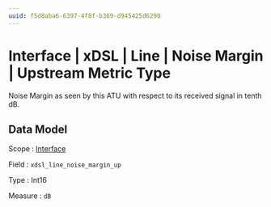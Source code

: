 ```yaml
---
uuid: f5d8aba6-6397-4f8f-b369-d945425d6290
---
```

# Interface | xDSL | Line | Noise Margin | Upstream Metric Type

Noise Margin as seen by this ATU with respect to its received signal in tenth dB.

## Data Model

Scope
: [Interface](../../../../../metric-scopes-reference/interface.md)

Field
: `xdsl_line_noise_margin_up`

Type
: Int16

Measure
: `dB`
